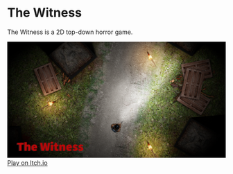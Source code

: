 # The Witness
The Witness is a 2D top-down horror game.

![Game Image](./files/promo.png)
[Play on Itch.io](https://loregret.itch.io/the-witness)
